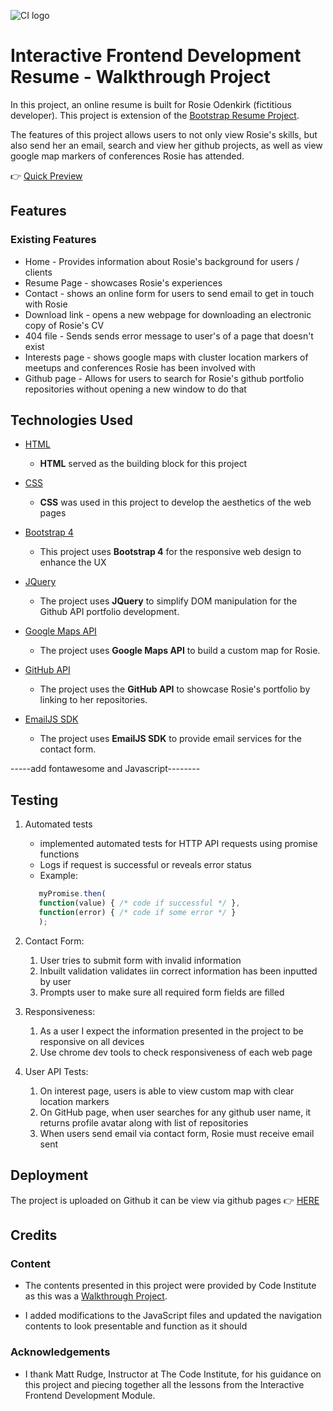 ![CI logo](https://codeinstitute.s3.amazonaws.com/fullstack/ci_logo_small.png)

# Interactive Frontend Development Resume - Walkthrough Project

In this project, an online resume is built for Rosie Odenkirk (fictitious developer). This project is extension of the [Bootstrap Resume Project](https://github.com/kmadjei/MiniProjectWithBootstrap4). 

The features of this project allows users to not only view Rosie's skills, but also send her an email, search and view her github projects, as well as view google map markers  of conferences Rosie has attended.

👉 [Quick Preview](https://kmadjei.github.io/InteractiveFrontendDevelopment-Resume/)

## Features
 
### Existing Features
- Home - Provides information about Rosie's background for users / clients
- Resume Page - showcases Rosie's experiences
- Contact - shows an online form for users to send email to get in touch with Rosie
- Download link - opens a new webpage for downloading an electronic copy of Rosie's CV
- 404 file - Sends sends error message to user's of a page that doesn't exist
- Interests page - shows google maps with  cluster location markers of meetups and conferences Rosie has been involved with
- Github page - Allows for users to search for Rosie's github portfolio repositories without opening a new window to do that

## Technologies Used

- [HTML](https://www.w3schools.com/html/default.asp)
    - **HTML** served as the building block for this project

- [CSS](https://www.w3schools.com/css/default.asp)
    - **CSS** was used in this project to develop the aesthetics of the web pages

- [Bootstrap 4](https://getbootstrap.com/docs/4.6/getting-started/introduction/)
     - This project uses **Bootstrap 4** for the responsive web design to enhance the UX

- [JQuery](https://jquery.com)
    - The project uses **JQuery** to simplify DOM manipulation for the Github API portfolio development.

- [Google Maps API](https://developers.google.com/maps/gmp-get-started#quickstart)
    - The project uses **Google Maps API** to build a custom map for Rosie.
  
- [GitHub API](https://docs.github.com/en/rest)
    - The project uses the **GitHub API** to showcase Rosie's portfolio by linking to her repositories.

- [EmailJS SDK](https://www.emailjs.com/docs/)
    - The project uses **EmailJS SDK** to provide email services for the contact form.

-----add fontawesome and Javascript--------

## Testing

1. Automated tests
     - implemented automated tests for HTTP API requests using promise functions
     -  Logs if request is successful or reveals error status 
     - Example:
     ```js
        myPromise.then(
        function(value) { /* code if successful */ },
        function(error) { /* code if some error */ }
        );
     ```

2. Contact Form:
    1. User tries to submit form with invalid information
    2. Inbuilt validation validates iin correct information has been inputted by user
    3. Prompts user to make sure all required form fields are filled

3. Responsiveness:
    1. As a user I expect the information presented in the project to be responsive on all devices
    2. Use chrome dev tools to check responsiveness of each web page  

4. User API Tests:
    1. On interest page, users is able to view custom map with clear location markers
    2. On GitHub page, when user searches for any github user name, it returns profile avatar along with list of repositories
    3. When users send email via contact form, Rosie must receive email sent

## Deployment

The project is uploaded on Github it can be view via github pages 👉 [HERE](https://kmadjei.github.io/InteractiveFrontendDevelopment-Resume/)


## Credits

### Content
- The contents presented in this project were provided by Code Institute as this was a [Walkthrough Project](https://github.com/Code-Institute-Solutions/GoogleMaps/tree/master/01-adding_the_map_element).

-  I added modifications to the JavaScript files and updated the navigation contents to look presentable and function as it should

### Acknowledgements

- I thank Matt Rudge, Instructor at The Code Institute, for his guidance on this project and piecing together all the lessons from the Interactive Frontend Development Module.

